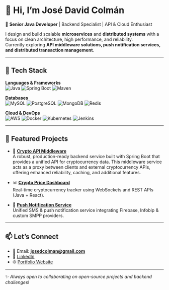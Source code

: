 # 👋 Hi, I’m José David Colmán
🚀 **Senior Java Developer** | Backend Specialist | API & Cloud Enthusiast  

I design and build scalable **microservices** and **distributed systems** with a focus on clean architecture, high performance, and reliability.  
Currently exploring **API middleware solutions, push notification services, and distributed transaction management**.

---

## 🧰 Tech Stack

**Languages & Frameworks**  
![Java](https://img.shields.io/badge/Java-ED8B00?style=for-the-badge&logo=openjdk&logoColor=white)
![Spring Boot](https://img.shields.io/badge/Spring_Boot-6DB33F?style=for-the-badge&logo=springboot&logoColor=white)
![Maven](https://img.shields.io/badge/Maven-C71A36?style=for-the-badge&logo=apachemaven&logoColor=white)

**Databases**  
![MySQL](https://img.shields.io/badge/MySQL-4479A1?style=for-the-badge&logo=mysql&logoColor=white)
![PostgreSQL](https://img.shields.io/badge/PostgreSQL-316192?style=for-the-badge&logo=postgresql&logoColor=white)
![MongoDB](https://img.shields.io/badge/MongoDB-47A248?style=for-the-badge&logo=mongodb&logoColor=white)
![Redis](https://img.shields.io/badge/Redis-DC382D?style=for-the-badge&logo=redis&logoColor=white)

**Cloud & DevOps**  
![AWS](https://img.shields.io/badge/AWS-FF9900?style=for-the-badge&logo=amazonaws&logoColor=white)
![Docker](https://img.shields.io/badge/Docker-2496ED?style=for-the-badge&logo=docker&logoColor=white)
![Kubernetes](https://img.shields.io/badge/Kubernetes-326CE5?style=for-the-badge&logo=kubernetes&logoColor=white)
![Jenkins](https://img.shields.io/badge/Jenkins-D24939?style=for-the-badge&logo=jenkins&logoColor=white)

---

## 🚀 Featured Projects

- 📡 [**Crypto API Middleware**](https://github.com/jdavidc/crypto-middleware)  
 A robust, production-ready backend service built with Spring Boot that provides a unified API for cryptocurrency data. This middleware service acts as a proxy between clients and external cryptocurrency APIs, offering enhanced reliability, caching, and additional features.

- 📊 [**Crypto Price Dashboard**](https://github.com/yourusername/crypto-dashboard)  
  Real-time cryptocurrency tracker using WebSockets and REST APIs (Java + React).

- 📱 [**Push Notification Service**](https://github.com/yourusername/push-notification-service)  
  Unified SMS & push notification service integrating Firebase, Infobip & custom SMPP providers.

---

## 📫 Let’s Connect

- 📧 Email: **josedcolman@gmail.com**  
- 💼 [LinkedIn](https://linkedin.com/in/josedcolman)  
- 🌐 [Portfolio Website](https://yourwebsite.com)  

---
✨ *Always open to collaborating on open-source projects and backend challenges!*
